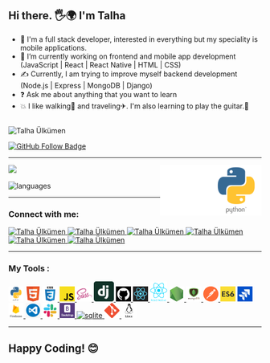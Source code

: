 

<h2>Hi there. 🖐🌍 I'm Talha</h2>

- 🚀 I'm a full stack developer, interested in everything but my speciality is mobile applications. 
- 💪 I’m currently working on frontend and mobile app development (JavaScript | React | React Native | HTML | CSS)
- ✍ Currently, I am trying to improve myself backend development (Node.js | Express | MongoDB | Django)
- ❓   Ask me about anything that you want to learn
- 💥 I like walking🏃‍ and traveling✈. I'm also learning to play the guitar.🎻
<br>
<img src="https://komarev.com/ghpvc/?username=Talha-35" alt="Talha Ülkümen" /> 

[![GitHub Follow Badge](https://img.shields.io/github/followers/Talha-35?label=followers&style=social)](https://github.com/Talha-35)



<hr>

<p float="center">
  <img  src="https://github-readme-stats.vercel.app/api?username=Talha-35&show_icons=true&theme=radical" />
  <img src="./all.gif" alt="react-native" width="20%" height="20%" align="right">
  <img src="./react.gif" alt="react-native" width="20%" height="20%" align="right">  
</p>

<!-- <img  src="https://github-readme-stats.vercel.app/api/top-langs/?username=Talha-35&layout=compact&hide=html,css" alt="My Top Langs" />-->
 
 ![languages](https://github-readme-stats.vercel.app/api/top-langs/?username=Talha-35&hide=scss&layout=compact&theme=tokyonight)
<hr>


### Connect with me:

<a href="https://medium.com/@tlh.34.bd" target="_blank">
    <img src="https://img.shields.io/badge/%20-medium-black" alt="Talha Ülkümen">
</a>
<a href="https://twitter.com" target="_blank">
    <img src="https://img.shields.io/badge/%20-twitter-%231DA1F2" alt="Talha Ülkümen">
</a>
<a href="https://www.instagram.com" target="_blank">
    <img src="https://img.shields.io/badge/%20-instagram-fbad50" alt="Talha Ülkümen">
</a>
<a href="https://www.linkedin.com/in/talha-%C3%BClk%C3%BCmen-4854391b8/" target="_blank">
    <img src="https://img.shields.io/badge/%20-linkedin-0072b1" alt="Talha Ülkümen">
</a>
<a href="mailto:tlh.34.bd@gmail.com" target="_blank">
    <img src="https://img.shields.io/badge/%20-gmail-B23121" alt="Talha Ülkümen">
</a>
<a href="https://www.facebook.com" target="_blank">
    <img src="https://img.shields.io/badge/%20-facebook-informational" alt="Talha Ülkümen">
</a>



<hr>

### My Tools :
<p>
<!--✨--><a href="https://www.python.org/" target="_blank"> <img src="./python.png" alt="python" width="30" height="30"/></a> 
<!--✨--><a href="https://www.w3schools.com/html/" target="_blank"> <img src="./html.png" alt="html5" width="30" height="30"/></a> 
<!--✨--><a href="https://www.w3schools.com/css/" target="_blank"> <img src="./css3.png" alt="css3" width="30" height="30"/> </a> 
<!--✨--><a href="https://developer.mozilla.org/en-US/docs/Web/JavaScript" target="_blank"> <img src="./js.png" alt="javascript" width="30" height="30"/> </a> 
<!--✨--><a href="https://sass-lang.com" target="_blank"> <img src="./sass.png" alt="sass" width="30" height="30"/> </a> 
<!--✨--><a href="https://www.djangoproject.com/" target="_blank"> <img src="./dj.png" alt="django" height="40"/> </a>
<!--✨--><a href="https:github.com/Talha-35" target="_blank"> <img src="./sgithub.png" alt="github" width="30" height="30"/> </a> 
<!--✨--><a href="https://reactjs.org/" target="_blank"> <img src="./reactt.png" alt="react" width="30" height="30"/> </a> 
<!--✨--><a href="https://reactnative.dev/" target="_blank"> <img src="./reactn.png" alt="reactnative" height="40"/> </a> 
<!--✨--><a href="https://nodejs.org" target="_blank"> <img src="./node.png" alt="nodejs" width="30" height="30"/> </a> 
<!--✨--><a href="https://www.mongodb.com/" target="_blank"> <img src="./mongo.png" alt="mongodb" width="30" height="30"/> </a> 
<!--✨--><a href="https://postman.com" target="_blank"> <img src="./postman.png" alt="postman" width="30" height="30"/> </a> 
<!--✨--><a href="https://www.w3schools.com/js/js_es6.asp" target="_blank"><img src="./es6.jpg" width="30" height="30" alt = "es6" ></a> 
<!--✨--><a href="https://www.atlassian.com/software/jira" target="_blank"> <img src="./jira.jpg" alt="jira" width="30" height="30"/> </a> 
<!--✨--><a href="https://firebase.google.com/" target="_blank"> <img src="./firebase.png" alt="firebase" width="30" height="30"/> </a> 
<!--✨--><a href="https://code.visualstudio.com/" target="_blank"> <img src="./vscode.png" alt="visualstudio" width="30" height="30"/> </a> 
<!--✨--><a href="https://slack.com/intl/en-no/" target="_blank"> <img src="./slack0.jpg" alt="slack" width="30" height="30"/> </a> 
<!--✨--><a href="https://getbootstrap.com" target="_blank"> <img src="./bootstrap.png" alt="bootstrap" width="30" height="30"/> </a> 
<!--✨--><a href="https://www.sqlite.org/index.html" target="_blank"> <img src="https://cdn.worldvectorlogo.com/logos/sqlite.svg" alt="sqlite" height="40"/> </a> 
<!--✨--><a href="https://git-scm.com/" target="_blank"> <img src="./git.png" alt="git" width="30" height="30"/> </a> 
<!--✨--><a href="https://www.linux.org/" target="_blank"> <img src="./linux.png" alt="linux" width="30" height="30"/> </a>
</p>
<hr>
<h2> Happy Coding! 😊</h2>

<!--
**serdardurmus/serdardurmus** is a ✨ _special_ ✨ repository because its `README.md` (this file) appears on your GitHub profile.

Here are some ideas to get you started:

- 🔭 I’m currently working on ...
- 🌱 I’m currently learning ...
- 👯 I’m looking to collaborate on ...
- 🤔 I’m looking for help with ...
- 💬 Ask me about ...
- 📫 How to reach me: ...
- 😄 Pronouns: ...
- ⚡ Fun fact: ...
-->
